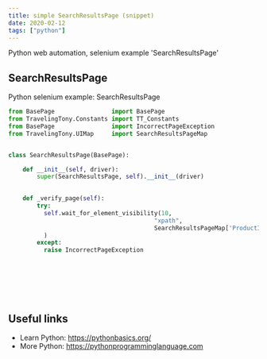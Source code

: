 ```yaml
---
title: simple SearchResultsPage (snippet)
date: 2020-02-12
tags: ["python"]
---
```

Python web automation, selenium example 'SearchResultsPage'


## SearchResultsPage

Python selenium example: SearchResultsPage

```python
from BasePage                import BasePage
from TravelingTony.Constants import TT_Constants
from BasePage                import IncorrectPageException
from TravelingTony.UIMap     import SearchResultsPageMap


class SearchResultsPage(BasePage):

    def __init__(self, driver):
        super(SearchResultsPage, self).__init__(driver)
  

    def _verify_page(self):
        try:
          self.wait_for_element_visibility(10, 
                                         "xpath", 
                                         SearchResultsPageMap['ProductImagesXpath']
          )
        except:   
          raise IncorrectPageException
    
    
    
      
    



```

## Useful links

- Learn Python: https://pythonbasics.org/
- More Python: https://pythonprogramminglanguage.com

